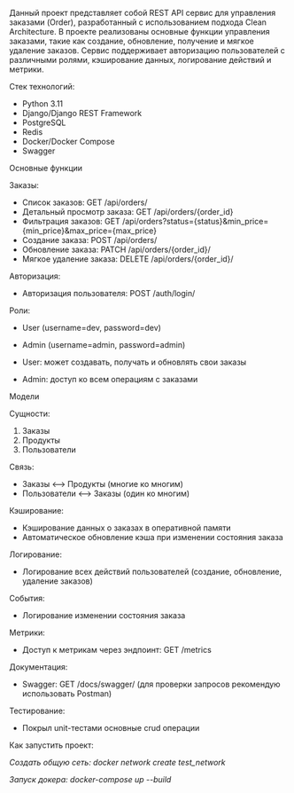 Данный проект представляет собой REST API сервис для управления заказами (Order), разработанный с использованием подхода Clean Architecture.
 В проекте реализованы основные функции управления заказами, такие как создание, обновление, получение и мягкое удаление заказов. Сервис поддерживает авторизацию пользователей с различными ролями, кэширование данных, логирование действий и метрики.

Стек технологий:
- Python 3.11
- Django/Django REST Framework
- PostgreSQL
- Redis
- Docker/Docker Compose
- Swagger

Основные функции

Заказы:
- Список заказов: GET /api/orders/
- Детальный просмотр заказа: GET /api/orders/{order_id}
- Фильтрация заказов: GET /api/orders?status={status}&min_price={min_price}&max_price={max_price}
- Создание заказа: POST /api/orders/
- Обновление заказа: PATCH /api/orders/{order_id}/
- Мягкое удаление заказа: DELETE /api/orders/{order_id}/

Авторизация:
- Авторизация пользователя: POST /auth/login/

Роли: 

- User (username=dev, password=dev)
- Admin (username=admin, password=admin)

- User: может создавать, получать и обновлять свои заказы
- Admin: доступ ко всем операциям с заказами

Модели

Сущности:

1. Заказы
2. Продукты
3. Пользователи

Связь:
- Заказы <--> Продукты (многие ко многим)
- Пользователи <--> Заказы (один ко многим)

Кэширование:
- Кэширование данных о заказах в оперативной памяти
- Автоматическое обновление кэша при изменении состояния заказа

Логирование:
- Логирование всех действий пользователей (создание, обновление, удаление заказов)

События:
- Логирование изменении состояния заказа

Метрики:
- Доступ к метрикам через эндпоинт: GET /metrics

Документация: 
- Swagger: GET /docs/swagger/
(для проверки запросов рекомендую использовать Postman)

Тестирование:
- Покрыл unit-тестами основные crud операции

Как запустить проект:

*Создать общую сеть: docker network create test_network*

*Запуск докера: docker-compose up --build*
